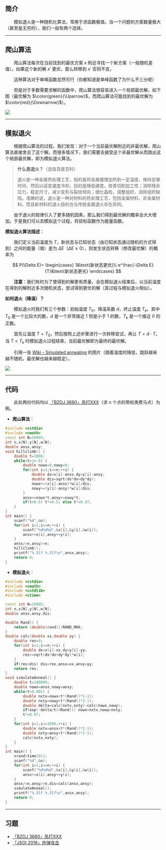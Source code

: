 ## 简介 ##

&emsp;&emsp;模拟退火是一种随机化算法，常用于求函数极值。当一个问题的方案数量极大（甚至是无穷的），我们一般有两个选择。

---

## 爬山算法 ##

&emsp;&emsp;爬山算法每次在当前找到的最优方案 $x$ 附近寻找一个新方案（一般随机差值）。如果这个新的解 $x'$ 更优，那么转移到 $x'$ 否则不变。

&emsp;&emsp;这种算法对于单峰函数显然可行（你都知道是单峰函数了为什么不三分呢）

&emsp;&emsp;但是对于多数需要求解的函数中，爬山算法很容易进入一个局部最优解，如下图（最优解为 $\color{green}{\Uparrow}$，而爬山算法可能找到的最优解为 $\color{red}{\Downarrow}$）。

![](https://s1.ax1x.com/2018/08/22/PooS9e.png)

---

## 模拟退火 ##

&emsp;&emsp;根据爬山算法的过程，我们发现：对于一个当前最优解附近的非最优解，爬山算法直接舍去了这个解。而很多情况下，我们需要去接受这个非最优解从而跳出这个局部最优解，即为模拟退火算法。

> **什么是退火？**（选自百度百科）
>
> 退火是一种金属热处理工艺，指的是将金属缓慢加热到一定温度，保持足够时间，然后以适宜速度冷却。目的是降低硬度，改善切削加工性；消除残余应力，稳定尺寸，减少变形与裂纹倾向；细化晶粒，调整组织，消除组织缺陷。准确的说，退火是一种对材料的热处理工艺，包括金属材料、非金属材料。而且新材料的退火目的也与传统金属退火存在异同。

&emsp;&emsp;由于退火的规律引入了更多随机因素，那么我们得到最优解的概率会大大增加。于是我们可以去模拟这个过程，将目标函数作为能量函数。

**模拟退火算法描述**：

&emsp;&emsp;我们定义当前温度为 $T$，新状态与已知状态（由已知状态通过随机的方式得到）之间的能量（值）差为 $\Delta E$（$\Delta E\geqslant 0$），则发生状态转移（修改最优解）的概率为

$$
P(\Delta E)=
\begin{cases}
1&\text{新状态更优}\\
e^\frac{-\Delta E}{T}&\text{新状态更劣}
\end{cases}
$$

&emsp;&emsp;**注意**：我们有时为了使得到的解更有质量，会在模拟退火结束后，以当前温度在得到的解附近多次随机状态，尝试得到更优的解（其过程与模拟退火相似）。

**如何退火（降温）？**

&emsp;&emsp;模拟退火时我们有三个参数：初始温度 $T_0$，降温系数 $d$，终止温度 $T_k$。其中 $T_0$ 是一个比较大的数，$d$ 是一个非常接近 $1$ 但是小于 $1$ 的数，$T_k$ 是一个接近 $0$ 的正数。

&emsp;&emsp;首先让温度 $T=T_0$，然后按照上述步骤进行一次转移尝试，再让 $T=d\cdot T$。当 $T<T_k$ 时模拟退火过程结束，当前最优解即为最终的最优解。

&emsp;&emsp;引用一张 [Wiki - Simulated annealing](https://en.wikipedia.org/wiki/Simulated_annealing) 的图片（随着温度的降低，跳跃越来越不随机，最优解也越来越稳定）。

![](https://upload.wikimedia.org/wikipedia/commons/d/d5/Hill_Climbing_with_Simulated_Annealing.gif)

---

## 代码 ##

&emsp;&emsp;此处两份代码均以 [「BZOJ 3680」吊打XXX](https://www.lydsy.com/JudgeOnline/problem.php?id=3680)（求 $n$ 个点的带权类费马点）为例。

- **爬山算法**：
```cpp
#include <cstdio>
#include <cmath>
const int N=10005;
int n,x[N],y[N],w[N];
double ansx,ansy;
void hillclimb() {
	double t=1000;
	while(t>1e-8) {
		double nowx=0,nowy=0;
		for(int i=1;i<=n;++i) {
			double dx=x[i]-ansx,dy=y[i]-ansy;
			double dis=sqrt(dx*dx+dy*dy);
			nowx+=(x[i]-ansx)*w[i]/dis;
			nowy+=(y[i]-ansy)*w[i]/dis;
		}
		ansx+=nowx*t,ansy+=nowy*t;
		if(t>0.5) t*=0.5; else t*=0.97;
	}
}
int main() {
	scanf("%d",&n);
	for(int i=1;i<=n;++i) {
		scanf("%d%d%d",&x[i],&y[i],&w[i]);
		ansx+=x[i],ansy+=y[i];
	}
	ansx/=n,ansy/=n;
	hillclimb();
	printf("%.3lf %.3lf\n",ansx,ansy);
	return 0;
}
```

- **模拟退火**：
```cpp
#include <cstdio>
#include <cmath>
#include <cstdlib>
#include <ctime>

const int N=10005;
int n,x[N],y[N],w[N];
double ansx,ansy,dis;

double Rand() {
    return (double)rand()/RAND_MAX;
}
double calc(double xx,double yy) {
    double res=0;
    for(int i=1;i<=n;++i) {
        double dx=x[i]-xx,dy=y[i]-yy;
        res+=sqrt(dx*dx+dy*dy)*w[i];
    }
    if(res<dis) dis=res,ansx=xx,ansy=yy;
    return res;
}
void simulateAnneal() {
    double t=100000;
    double nowx=ansx,nowy=ansy;
    while(t>0.001) {
        double nxtx=nowx+t*(Rand()*2-1);
        double nxty=nowy+t*(Rand()*2-1);
        double delta=calc(nxtx,nxty)-calc(nowx,nowy);
        if(exp(-delta/t)>Rand()) nowx=nxtx,nowy=nxty;
        t*=0.97;
    }
    for(int i=1;i<=1000;++i) {
        double nxtx=ansx+t*(Rand()*2-1);
        double nxty=ansy+t*(Rand()*2-1);
        calc(nxtx,nxty);
    }
}
int main() {
    srand(time(0));
    scanf("%d",&n);
    for(int i=1;i<=n;++i) {
        scanf("%d%d%d",&x[i],&y[i],&w[i]);
        ansx+=x[i],ansy+=y[i];
    }
    ansx/=n,ansy/=n,dis=calc(ansx,ansy);
    simulateAnneal();
    printf("%.3lf %.3lf\n",ansx,ansy);
    return 0;
}
```

---

## 习题 ##

- [「BZOJ 3680」吊打XXX](https://www.lydsy.com/JudgeOnline/problem.php?id=3680)
- [「JSOI 2016」炸弹攻击](https://www.lydsy.com/JudgeOnline/problem.php?id=4852)
